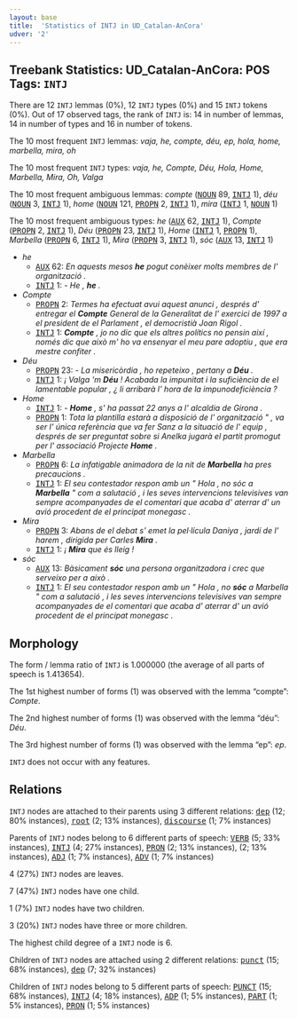 ```yaml
---
layout: base
title:  'Statistics of INTJ in UD_Catalan-AnCora'
udver: '2'
---
```


## Treebank Statistics: UD_Catalan-AnCora: POS Tags: `INTJ`

There are 12 `INTJ` lemmas (0%), 12 `INTJ` types (0%) and 15 `INTJ` tokens (0%).
Out of 17 observed tags, the rank of `INTJ` is: 14 in number of lemmas, 14 in number of types and 16 in number of tokens.

The 10 most frequent `INTJ` lemmas: <em>vaja, he, compte, déu, ep, hola, home, marbella, mira, oh</em>

The 10 most frequent `INTJ` types:  <em>vaja, he, Compte, Déu, Hola, Home, Marbella, Mira, Oh, Valga</em>

The 10 most frequent ambiguous lemmas: <em>compte</em> (<tt><a href="ca_ancora-pos-NOUN.html">NOUN</a></tt> 89, <tt><a href="ca_ancora-pos-INTJ.html">INTJ</a></tt> 1), <em>déu</em> (<tt><a href="ca_ancora-pos-NOUN.html">NOUN</a></tt> 3, <tt><a href="ca_ancora-pos-INTJ.html">INTJ</a></tt> 1), <em>home</em> (<tt><a href="ca_ancora-pos-NOUN.html">NOUN</a></tt> 121, <tt><a href="ca_ancora-pos-PROPN.html">PROPN</a></tt> 2, <tt><a href="ca_ancora-pos-INTJ.html">INTJ</a></tt> 1), <em>mira</em> (<tt><a href="ca_ancora-pos-INTJ.html">INTJ</a></tt> 1, <tt><a href="ca_ancora-pos-NOUN.html">NOUN</a></tt> 1)

The 10 most frequent ambiguous types:  <em>he</em> (<tt><a href="ca_ancora-pos-AUX.html">AUX</a></tt> 62, <tt><a href="ca_ancora-pos-INTJ.html">INTJ</a></tt> 1), <em>Compte</em> (<tt><a href="ca_ancora-pos-PROPN.html">PROPN</a></tt> 2, <tt><a href="ca_ancora-pos-INTJ.html">INTJ</a></tt> 1), <em>Déu</em> (<tt><a href="ca_ancora-pos-PROPN.html">PROPN</a></tt> 23, <tt><a href="ca_ancora-pos-INTJ.html">INTJ</a></tt> 1), <em>Home</em> (<tt><a href="ca_ancora-pos-INTJ.html">INTJ</a></tt> 1, <tt><a href="ca_ancora-pos-PROPN.html">PROPN</a></tt> 1), <em>Marbella</em> (<tt><a href="ca_ancora-pos-PROPN.html">PROPN</a></tt> 6, <tt><a href="ca_ancora-pos-INTJ.html">INTJ</a></tt> 1), <em>Mira</em> (<tt><a href="ca_ancora-pos-PROPN.html">PROPN</a></tt> 3, <tt><a href="ca_ancora-pos-INTJ.html">INTJ</a></tt> 1), <em>sóc</em> (<tt><a href="ca_ancora-pos-AUX.html">AUX</a></tt> 13, <tt><a href="ca_ancora-pos-INTJ.html">INTJ</a></tt> 1)


* <em>he</em>
  * <tt><a href="ca_ancora-pos-AUX.html">AUX</a></tt> 62: <em>En aquests mesos <b>he</b> pogut conèixer molts membres de l' organització .</em>
  * <tt><a href="ca_ancora-pos-INTJ.html">INTJ</a></tt> 1: <em>- He , <b>he</b> .</em>
* <em>Compte</em>
  * <tt><a href="ca_ancora-pos-PROPN.html">PROPN</a></tt> 2: <em>Termes ha efectuat avui aquest anunci , després d' entregar el <b>Compte</b> General de la Generalitat de l' exercici de 1997 a el president de el Parlament , el democristià Joan Rigol .</em>
  * <tt><a href="ca_ancora-pos-INTJ.html">INTJ</a></tt> 1: <em><b>Compte</b> , jo no dic que els altres polítics no pensin així , només dic que això m' ho va ensenyar el meu pare adoptiu , que era mestre confiter .</em>
* <em>Déu</em>
  * <tt><a href="ca_ancora-pos-PROPN.html">PROPN</a></tt> 23: <em>- La misericòrdia , ho repeteixo , pertany a <b>Déu</b> .</em>
  * <tt><a href="ca_ancora-pos-INTJ.html">INTJ</a></tt> 1: <em>¡ Valga 'm <b>Déu</b> ! Acabada la impunitat i la suficiència de el lamentable popular , ¿ li arribarà l' hora de la impunodeficiència ?</em>
* <em>Home</em>
  * <tt><a href="ca_ancora-pos-INTJ.html">INTJ</a></tt> 1: <em>- <b>Home</b> , s' ha passat 22 anys a l' alcaldia de Girona .</em>
  * <tt><a href="ca_ancora-pos-PROPN.html">PROPN</a></tt> 1: <em>Tota la plantilla estarà a disposició de l' organització " , va ser l' única referència que va fer Sanz a la situació de l' equip , després de ser preguntat sobre si Anelka jugarà el partit promogut per l' associació Projecte <b>Home</b> .</em>
* <em>Marbella</em>
  * <tt><a href="ca_ancora-pos-PROPN.html">PROPN</a></tt> 6: <em>La infatigable animadora de la nit de <b>Marbella</b> ha pres precaucions .</em>
  * <tt><a href="ca_ancora-pos-INTJ.html">INTJ</a></tt> 1: <em>El seu contestador respon amb un " Hola , no sóc a <b>Marbella</b> " com a salutació , i les seves intervencions televisives van sempre acompanyades de el comentari que acaba d' aterrar d' un avió procedent de el principat monegasc .</em>
* <em>Mira</em>
  * <tt><a href="ca_ancora-pos-PROPN.html">PROPN</a></tt> 3: <em>Abans de el debat s' emet la pel·lícula Daniya , jardí de l' harem , dirigida per Carles <b>Mira</b> .</em>
  * <tt><a href="ca_ancora-pos-INTJ.html">INTJ</a></tt> 1: <em>¡ <b>Mira</b> que és lleig !</em>
* <em>sóc</em>
  * <tt><a href="ca_ancora-pos-AUX.html">AUX</a></tt> 13: <em>Bàsicament <b>sóc</b> una persona organitzadora i crec que serveixo per a això .</em>
  * <tt><a href="ca_ancora-pos-INTJ.html">INTJ</a></tt> 1: <em>El seu contestador respon amb un " Hola , no <b>sóc</b> a Marbella " com a salutació , i les seves intervencions televisives van sempre acompanyades de el comentari que acaba d' aterrar d' un avió procedent de el principat monegasc .</em>

## Morphology

The form / lemma ratio of `INTJ` is 1.000000 (the average of all parts of speech is 1.413654).

The 1st highest number of forms (1) was observed with the lemma “compte”: <em>Compte</em>.

The 2nd highest number of forms (1) was observed with the lemma “déu”: <em>Déu</em>.

The 3rd highest number of forms (1) was observed with the lemma “ep”: <em>ep</em>.

`INTJ` does not occur with any features.


## Relations

`INTJ` nodes are attached to their parents using 3 different relations: <tt><a href="ca_ancora-dep-dep.html">dep</a></tt> (12; 80% instances), <tt><a href="ca_ancora-dep-root.html">root</a></tt> (2; 13% instances), <tt><a href="ca_ancora-dep-discourse.html">discourse</a></tt> (1; 7% instances)

Parents of `INTJ` nodes belong to 6 different parts of speech: <tt><a href="ca_ancora-pos-VERB.html">VERB</a></tt> (5; 33% instances), <tt><a href="ca_ancora-pos-INTJ.html">INTJ</a></tt> (4; 27% instances), <tt><a href="ca_ancora-pos-PRON.html">PRON</a></tt> (2; 13% instances),  (2; 13% instances), <tt><a href="ca_ancora-pos-ADJ.html">ADJ</a></tt> (1; 7% instances), <tt><a href="ca_ancora-pos-ADV.html">ADV</a></tt> (1; 7% instances)

4 (27%) `INTJ` nodes are leaves.

7 (47%) `INTJ` nodes have one child.

1 (7%) `INTJ` nodes have two children.

3 (20%) `INTJ` nodes have three or more children.

The highest child degree of a `INTJ` node is 6.

Children of `INTJ` nodes are attached using 2 different relations: <tt><a href="ca_ancora-dep-punct.html">punct</a></tt> (15; 68% instances), <tt><a href="ca_ancora-dep-dep.html">dep</a></tt> (7; 32% instances)

Children of `INTJ` nodes belong to 5 different parts of speech: <tt><a href="ca_ancora-pos-PUNCT.html">PUNCT</a></tt> (15; 68% instances), <tt><a href="ca_ancora-pos-INTJ.html">INTJ</a></tt> (4; 18% instances), <tt><a href="ca_ancora-pos-ADP.html">ADP</a></tt> (1; 5% instances), <tt><a href="ca_ancora-pos-PART.html">PART</a></tt> (1; 5% instances), <tt><a href="ca_ancora-pos-PRON.html">PRON</a></tt> (1; 5% instances)

